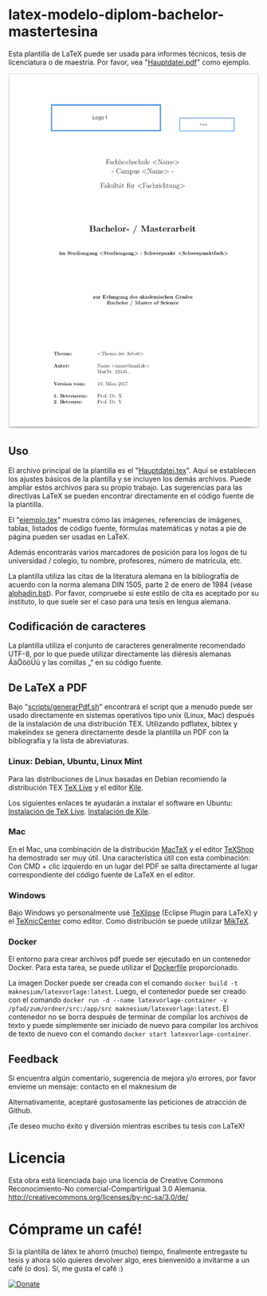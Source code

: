 # latex-modelo-diplom-bachelor-mastertesina

Esta plantilla de LaTeX puede ser usada para informes técnicos, tesis de licenciatura o de maestría. Por favor, vea "[Hauptdatei.pdf](../../src/Hauptdatei.pdf)" como ejemplo.

![latex-vorlage-diplom-bachelor-masterarbeiten](../../main.png "latex-modelo-diplom-bachelor-mastertesina")

## Uso

El archivo principal de la plantilla es el "[Hauptdatei.tex](../../src/Hauptdatei.tex)". Aquí se establecen los ajustes básicos de la plantilla y se incluyen los demás archivos. Puede ampliar estos archivos para su propio trabajo. Las sugerencias para las directivas LaTeX se pueden encontrar directamente en el código fuente de la plantilla.

El "[ejemplo.tex](../../src/ejemplo.tex)" muestra cómo las imágenes, referencias de imágenes, tablas, listados de código fuente, fórmulas matemáticas y notas a pie de página pueden ser usadas en LaTeX.

Además encontrarás varios marcadores de posición para los logos de tu universidad / colegio, tu nombre, profesores, número de matrícula, etc.

La plantilla utiliza las citas de la literatura alemana en la bibliografía de acuerdo con la norma alemana DIN 1505, parte 2 de enero de 1984 (véase [alphadin.bst](../../src/alphadin.bst)). Por favor, compruebe si este estilo de cita es aceptado por su instituto, lo que suele ser el caso para una tesis en lengua alemana.

## Codificación de caracteres

La plantilla utiliza el conjunto de caracteres generalmente recomendado UTF-8, por lo que puede utilizar directamente las diéresis alemanas ÄäÖööÜü y las comillas „“ en su código fuente.

## De LaTeX a PDF

Bajo "[scripts/generarPdf.sh](../../scripts/generarPdf.sh)" encontrará el script que a menudo puede ser usado directamente en sistemas operativos tipo unix (Linux, Mac) después de la instalación de una distribución TEX. Utilizando pdflatex, bibtex y makeindex se genera directamente desde la plantilla un PDF con la bibliografía y la lista de abreviaturas.

### Linux: Debian, Ubuntu, Linux Mint

Para las distribuciones de Linux basadas en Debian recomiendo la distribución TEX [TeX Live](http://www.tug.org/texlive/ "TeX Live") y el editor [Kile](http://kile.sourceforge.net/ "Kile").

Los siguientes enlaces te ayudarán a instalar el software en Ubuntu:
[Instalación de TeX Live](http://wiki.ubuntuusers.de/LATEX#TeX-Live "Instalación de TeX Live").
[Instalación de Kile](http://wiki.ubuntuusers.de/Kile "Instalación de Kile").

### Mac

En el Mac, una combinación de la distribución [MacTeX](http://www.tug.org/mactex/ "MacTeX") y el editor [TeXShop](http://pages.uoregon.edu/koch/texshop/ "TeXShop") ha demostrado ser muy útil. Una característica útil con esta combinación: Con CMD + clic izquierdo en un lugar del PDF se salta directamente al lugar correspondiente del código fuente de LaTeX en el editor.

### Windows

Bajo Windows yo personalmente usé [TeXlipse](http://texlipse.sourceforge.net/ "TeXlipse") (Eclipse Plugin para LaTeX) y el [TeXnicCenter](http://www.texniccenter.org/ "TeXnicCenter") como editor. Como distribución se puede utilizar [MikTeX](http://miktex.org/ "MikTeX").

### Docker

El entorno para crear archivos pdf puede ser ejecutado en un contenedor Docker. Para esta tarea, se puede utilizar el [Dockerfile](../../Dockerfile) proporcionado.

La imagen Docker puede ser creada con el comando `docker build -t maknesium/latexvorlage:latest`. Luego, el contenedor puede ser creado con el comando `docker run -d --name latexvorlage-container -v /pfad/zum/ordner/src:/app/src maknesium/latexvorlage:latest`. El contenedor no se borra después de terminar de compilar los archivos de texto y puede simplemente ser iniciado de nuevo para compilar los archivos de texto de nuevo con el comando `docker start latexvorlage-container`.

## Feedback

Si encuentra algún comentario, sugerencia de mejora y/o errores, por favor envíeme un mensaje:
contacto en el maknesium de

Alternativamente, aceptaré gustosamente las peticiones de atracción de Github.

¡Te deseo mucho éxito y diversión mientras escribes tu tesis con LaTeX!

# Licencia

Esta obra está licenciada bajo una licencia de Creative Commons Reconocimiento-No comercial-CompartirIgual 3.0 Alemania.
http://creativecommons.org/licenses/by-nc-sa/3.0/de/

# Cómprame un café!

Si la plantilla de látex te ahorró (mucho) tiempo, finalmente entregaste tu tesis y ahora sólo quieres devolver algo, eres bienvenido a invitarme a un café (o dos). Sí, me gusta el café :)

[![Donate](https://img.shields.io/badge/Donate-PayPal-green.svg)](https://www.paypal.com/cgi-bin/webscr?cmd=_s-xclick&hosted_button_id=6LZRV8ZHN2Z9A)